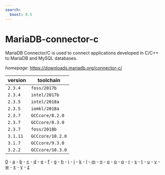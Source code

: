 ```yaml
---
search:
  boost: 0.5
---
```

# MariaDB-connector-c

MariaDB Connector/C is used to connect applications developed in C/C++ to MariaDB and MySQL databases.

*homepage*: <https://downloads.mariadb.org/connector-c/>

version | toolchain
--------|----------
``2.3.4`` | ``foss/2017b``
``2.3.4`` | ``intel/2017b``
``2.3.5`` | ``intel/2018a``
``2.3.5`` | ``iomkl/2018a``
``2.3.7`` | ``GCCcore/8.2.0``
``2.3.7`` | ``GCCcore/8.3.0``
``2.3.7`` | ``foss/2018b``
``3.1.11`` | ``GCCcore/10.2.0``
``3.1.7`` | ``GCCcore/9.3.0``
``3.2.2`` | ``GCCcore/10.3.0``

[0](../0/index.md) - [a](../a/index.md) - [b](../b/index.md) - [c](../c/index.md) - [d](../d/index.md) - [e](../e/index.md) - [f](../f/index.md) - [g](../g/index.md) - [h](../h/index.md) - [i](../i/index.md) - [j](../j/index.md) - [k](../k/index.md) - [l](../l/index.md) - [m](../m/index.md) - [n](../n/index.md) - [o](../o/index.md) - [p](../p/index.md) - [q](../q/index.md) - [r](../r/index.md) - [s](../s/index.md) - [t](../t/index.md) - [u](../u/index.md) - [v](../v/index.md) - [w](../w/index.md) - [x](../x/index.md) - [y](../y/index.md) - [z](../z/index.md)

